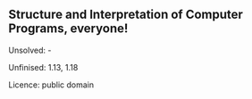 ## Structure and Interpretation of Computer Programs, everyone!

Unsolved: -

Unfinised: 1.13, 1.18

Licence: public domain
